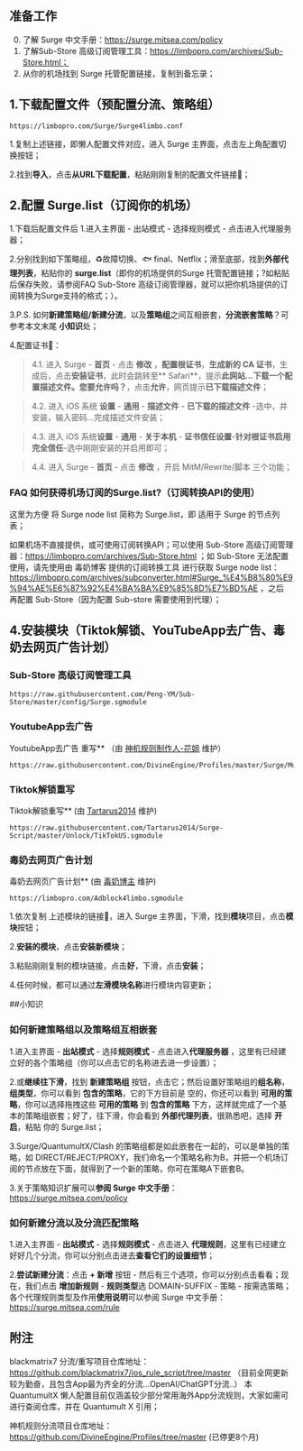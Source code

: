 ## 准备工作

0. 了解 Surge 中文手册：https://surge.mitsea.com/policy
1. 了解Sub-Store 高级订阅管理工具：https://limbopro.com/archives/Sub-Store.html；
2. 从你的机场找到 Surge 托管配置链接，复制到备忘录；

## 1.下载配置文件（预配置分流、策略组）

```
https://limbopro.com/Surge/Surge4limbo.conf
```

1.复制上述链接，即懒人配置文件对应，进入 Surge 主界面，点击左上角配置切换按钮； 

2.找到**导入**，点击**从URL下载配置**，粘贴刚刚复制的配置文件链接🔗；

## 2.配置 Surge.list（订阅你的机场）

1.下载后配置文件后 1.进入主界面 - 出站模式 - 选择规则模式 - 点击进入代理服务器；

2.分别找到如下策略组，♻️故障切换、🐟 final、Netflix；滑至底部，找到**外部代理列表**，粘贴你的 **surge.list**（即你的机场提供的Surge 托管配置链接；?如粘贴后保存失败，请参阅FAQ Sub-Store 高级订阅管理器，就可以把你机场提供的订阅转换为Surge支持的格式；）。

3.P.S. 如何**新建策略组/新建分流**，以及**策略组**之间互相嵌套，**分流嵌套策略**？可参考本文末尾 **小知识**处；

4.配置证书📄：

> 4.1. 进入 Surge - **首页** - 点击 **修改** ，**配置根证书**，**生成新的 CA 证书**，生成后，点击**安装证书**，此时会跳转至** Safari**，提示**此网站...下载一个配置描述文件。您要允许吗？**，点击**允许**，网页提示**已下载描述文件**；

> 4.2. 进入 iOS 系统 **设置** - **通用** - **描述文件** - **已下载的描述文件** -选中，并安装，输入密码...完成描述文件安装；

> 4.3. 进入 iOS 系统**设置** - **通用** - **关于本机** - **证书信任设置**-**针对根证书启用完全信任**-选中刚刚安装的并启用即可；

> 4.4. 进入 Surge - **首页** - 点击 **修改** ，开启 MitM/Rewrite/脚本 三个功能；

### FAQ 如何获得机场订阅的Surge.list?（订阅转换API的使用）

这里为方便 将 Surge node list 简称为 Surge.list，即 适用于 Surge 的节点列表；

如果机场不直接提供，或可使用订阅转换API；可以使用 Sub-Store 高级订阅管理器：https://limbopro.com/archives/Sub-Store.html ；如 Sub-Store 无法配置使用，请先使用由 毒奶博客 提供的订阅转换工具 进行获取 Surge node list：https://limbopro.com/archives/subconverter.html#Surge_%E4%B8%80%E9%94%AE%E6%87%92%E4%BA%BA%E9%85%8D%E7%BD%AE ，之后 再配置 Sub-Store（因为配置 Sub-store 需要使用到代理）；

## 4.安装模块（Tiktok解锁、YouTubeApp去广告、毒奶去网页广告计划）

### Sub-Store 高级订阅管理工具

```
https://raw.githubusercontent.com/Peng-YM/Sub-Store/master/config/Surge.sgmodule
```

### YoutubeApp去广告

YoutubeApp去广告 重写** （由 [神机规则制作人-花姐](https://github.com/DivineEngine/Profiles/tree/master) 维护）

```
https://raw.githubusercontent.com/DivineEngine/Profiles/master/Surge/Module/Block/YouTubeAds.sgmodule
```

### Tiktok解锁重写

Tiktok解锁重写** (由 [Tartarus2014](https://github.com/Tartarus2014/Surge-Script/tree/master/Unlock) 维护)

```
https://raw.githubusercontent.com/Tartarus2014/Surge-Script/master/Unlock/TikTokUS.sgmodule
```

### 毒奶去网页广告计划

毒奶去网页广告计划** (由 [毒奶博主](https://limbopro.com/archives/12904.html) 维护)

```
https://limbopro.com/Adblock4limbo.sgmodule
```

1.依次复制 上述模块的链接🔗，进入 Surge 主界面，下滑，找到**模块**项目，点击**模块**按钮；

2.**安装的模块**，点击**安装新模块**；

3.粘贴刚刚复制的模块链接，点击**好**，下滑，点击**安装**；

4.任何时候，都可以通过**左滑模块名称**进行模块内容更新；

##小知识

### 如何新建策略组以及策略组互相嵌套

1.进入主界面 - **出站模式** - 选择**规则模式** - 点击进入**代理服务器** ，这里有已经建立好的各个策略组（你可以点击它的名称进去进一步设置）；

2.或**继续往下滑**，找到 **新建策略组** 按钮，点击它；然后设置好策略组的**组名称**，**组类型**，你可以看到 **包含的策略**，它的下方目前是 空的，你还可以看到 **可用的策略**，你可以选择拖拽这些 **可用的策略** 到 **包含的策略** 下方，这样就完成了一个基本的策略组嵌套；好了，往下滑，你会看到 **外部代理列表**，很熟悉吧，选择 **开启**，粘贴 你的 Surge.list；

3.Surge/QuantumultX/Clash 的策略组都是如此嵌套在一起的，可以是单独的策略，如 DIRECT/REJECT/PROXY，我们命名一个策略名称为B，并把一个机场订阅的节点放在下面，就得到了一个新的策略，你可在策略A下嵌套B。

3.关于策略知识扩展可以**参阅 Surge 中文手册**：https://surge.mitsea.com/policy

### 如何新建分流以及分流匹配策略

1.进入主界面 - **出站模式** - 选择**规则模式** - 点击进入 **代理规则**，这里有已经建立好好几个分流，你可以分别点击进去**查看它们的设置细节**；

2.**尝试新建分流**：点击  **+ 新增** 按钮 - 然后有三个选项，你可以分别点击看看；现在，我们点击 **增加新规则** - **规则类型**选 DOMAIN-SUFFIX - 策略 - 按需选策略；各个代理规则类型及作用**使用说明**可以参阅 Surge 中文手册：https://surge.mitsea.com/rule

## 附注

blackmatrix7 分流/重写项目仓库地址：https://github.com/blackmatrix7/ios_rule_script/tree/master （目前全网更新较为勤奋，且包含App最为齐全的分流...OpenAI/ChatGPT分流..） 本 QuantumultX 懒人配置目前仅涵盖较少部分常用海外App分流规则，大家如需可进行查阅仓库，并在 Quantumult X 引用；

神机规则分流项目仓库地址：https://github.com/DivineEngine/Profiles/tree/master (已停更8个月)
